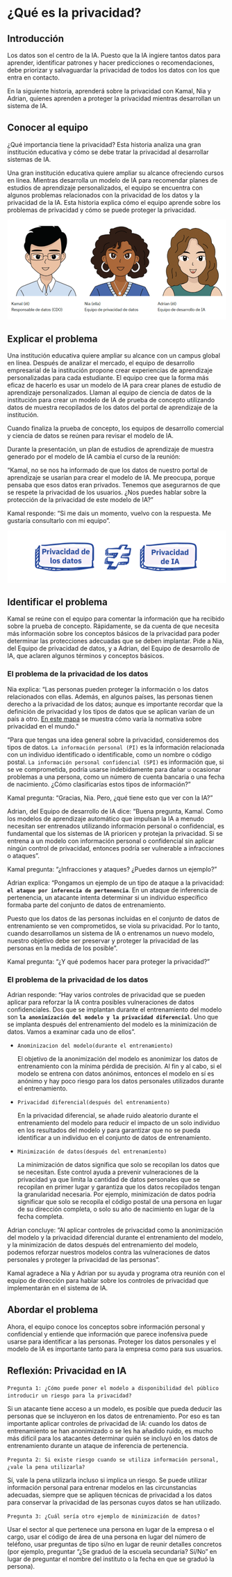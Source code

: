 # ¿Qué es la privacidad?

## Introducción

Los datos son el centro de la IA. Puesto que la IA ingiere tantos datos para aprender, identificar patrones y hacer predicciones o recomendaciones, debe priorizar y salvaguardar la privacidad de todos los datos con los que entra en contacto.

En la siguiente historia, aprenderá sobre la privacidad con Kamal, Nia y Adrian, quienes aprenden a proteger la privacidad mientras desarrollan un sistema de IA.

## Conocer al equipo
¿Qué importancia tiene la privacidad? Esta historia analiza una gran institución educativa y cómo se debe tratar la privacidad al desarrollar sistemas de IA. 

Una gran institución educativa quiere ampliar su alcance ofreciendo cursos en línea. Mientras desarrolla un modelo de IA para recomendar planes de estudios de aprendizaje personalizados, el equipo se encuentra con algunos problemas relacionados con la privacidad de los datos y la privacidad de la IA. Esta historia explica cómo el equipo aprende sobre los problemas de privacidad y cómo se puede proteger la privacidad.

![equipo](/resources/equipo5.png)

## Explicar el problema

Una institución educativa quiere ampliar su alcance con un campus global en línea. Después de analizar el mercado, el equipo de desarrollo empresarial de la institución propone crear experiencias de aprendizaje personalizadas para cada estudiante. El equipo cree que la forma más eficaz de hacerlo es usar un modelo de IA para crear planes de estudio de aprendizaje personalizados. Llaman al equipo de ciencia de datos de la institución para crear un modelo de IA de prueba de concepto utilizando datos de muestra recopilados de los datos del portal de aprendizaje de la institución.

Cuando finaliza la prueba de concepto, los equipos de desarrollo comercial y ciencia de datos se reúnen para revisar el modelo de IA.

Durante la presentación, un plan de estudios de aprendizaje de muestra generado por el modelo de IA cambia el curso de la reunión:

“Kamal, no se nos ha informado de que los datos de nuestro portal de aprendizaje se usarían para crear el modelo de IA. Me preocupa, porque pensaba que esos datos eran privados. Tenemos que asegurarnos de que se respete la privacidad de los usuarios. ¿Nos puedes hablar sobre la protección de la privacidad de este modelo de IA?”

Kamal responde: “Si me dais un momento, vuelvo con la respuesta. Me gustaría consultarlo con mi equipo”.

![problema](/resources/privacidad.png)

## Identificar el problema

Kamal se reúne con el equipo para comentar la información que ha recibido sobre la prueba de concepto. Rápidamente, se da cuenta de que necesita más información sobre los conceptos básicos de la privacidad para poder determinar las protecciones adecuadas que se deben implantar. Pide a Nia, del Equipo de privacidad de datos, y a Adrian, del Equipo de desarrollo de IA, que aclaren algunos términos y conceptos básicos.

### El problema de la privacidad de los datos

Nia explica: “Las personas pueden proteger la información o los datos relacionados con ellas. Además, en algunos países, las personas tienen derecho a la privacidad de los datos; aunque es importante recordar que la definición de privacidad y los tipos de datos que se aplican varían de un país a otro. [En este mapa](https://www.cnil.fr/en/data-protection-around-the-world) se muestra cómo varía la normativa sobre privacidad en el mundo."

“Para que tengas una idea general sobre la privacidad, consideremos dos tipos de datos. `La información personal (PI)` es la información relacionada con un individuo identificado o identificable, como un nombre o código postal. `La información personal confidencial (SPI)` es información que, si se ve comprometida, podría usarse indebidamente para dañar u ocasionar problemas a una persona, como un número de cuenta bancaria o una fecha de nacimiento. ¿Cómo clasificarías estos tipos de información?” 

Kamal pregunta: “Gracias, Nia. Pero, ¿qué tiene esto que ver con la IA?”

Adrian, del Equipo de desarrollo de IA dice: “Buena pregunta, Kamal. Como los modelos de aprendizaje automático que impulsan la IA a menudo necesitan ser entrenados utilizando información personal o confidencial, es fundamental que los sistemas de IA prioricen y protejan la privacidad. Si se entrena a un modelo con información personal o confidencial sin aplicar ningún control de privacidad, entonces podría ser vulnerable a infracciones o ataques”.

Kamal pregunta: “¿Infracciones y ataques? ¿Puedes darnos un ejemplo?”

Adrian explica: “Pongamos un ejemplo de un tipo de ataque a la privacidad: **`el ataque por inferencia de pertenencia`**. En un ataque de inferencia de pertenencia, un atacante intenta determinar si un individuo específico formaba parte del conjunto de datos de entrenamiento.

Puesto que los datos de las personas incluidas en el conjunto de datos de entrenamiento se ven comprometidos, se viola su privacidad. Por lo tanto, cuando desarrollamos un sistema de IA o entrenamos un nuevo modelo, nuestro objetivo debe ser preservar y proteger la privacidad de las personas en la medida de los posible”.

Kamal pregunta: “¿Y qué podemos hacer para proteger la privacidad?”

### El problema de la privacidad de los datos

Adrian responde: “Hay varios controles de privacidad que se pueden aplicar para reforzar la IA contra posibles vulneraciones de datos confidenciales. Dos que se implantan durante el entrenamiento del modelo son **`la anonimización del modelo y la privacidad diferencial`**. Uno que se implanta después del entrenamiento del modelo es la minimización de datos. Vamos a examinar cada uno de ellos”.

- `Anominizacion del modelo(durante el entrenamiento)`

    El objetivo de la anonimización del modelo es anonimizar los datos de entrenamiento con la mínima pérdida de precisión. Al fin y al cabo, si el modelo se entrena con datos anónimos, entonces el modelo en sí es anónimo y hay poco riesgo para los datos personales utilizados durante el entrenamiento.

- `Privacidad diferencial(después del entrenamiento)`

    En la privacidad diferencial, se añade ruido aleatorio durante el entrenamiento del modelo para reducir el impacto de un solo individuo en los resultados del modelo y para garantizar que no se pueda identificar a un individuo en el conjunto de datos de entrenamiento.

- `Minimización de datos(después del entrenamiento)`

    La minimización de datos significa que solo se recopilan los datos que se necesitan. Este control ayuda a prevenir vulneraciones de la privacidad ya que limita la cantidad de datos personales que se recopilan en primer lugar y garantiza que los datos recopilados tengan la granularidad necesaria. Por ejemplo, minimización de datos podría significar que solo se recopila el código postal de una persona en lugar de su dirección completa, o solo su año de nacimiento en lugar de la fecha completa.


Adrian concluye: “Al aplicar controles de privacidad como la anonimización del modelo y la privacidad diferencial durante el entrenamiento del modelo, y la minimización de datos después del entrenamiento del modelo, podemos reforzar nuestros modelos contra las vulneraciones de datos personales y proteger la privacidad de las personas”.

Kamal agradece a Nia y Adrian por su ayuda y programa otra reunión con el equipo de dirección para hablar sobre los controles de privacidad que implementarán en el sistema de IA.

## Abordar el problema

Ahora, el equipo conoce los conceptos sobre información personal y confidencial y entiende que información que parece inofensiva puede usarse para identificar a las personas. Proteger los datos personales y el modelo de IA es importante tanto para la empresa como para sus usuarios.

## Reflexión: Privacidad en IA
`Pregunta 1: ¿Cómo puede poner el modelo a disponibilidad del público introducir un riesgo para la privacidad?`

Si un atacante tiene acceso a un modelo, es posible que pueda deducir las personas que se incluyeron en los datos de entrenamiento. Por eso es tan importante aplicar controles de privacidad de IA: cuando los datos de entrenamiento se han anonimizado o se les ha añadido ruido, es mucho más difícil para los atacantes determinar quién se incluyó en los datos de entrenamiento durante un ataque de inferencia de pertenencia.

`Pregunta 2: Si existe riesgo cuando se utiliza información personal, ¿vale la pena utilizarla?`

Sí, vale la pena utilizarla incluso si implica un riesgo. Se puede utilizar información personal para entrenar modelos en las circunstancias adecuadas, siempre que se apliquen técnicas de privacidad a los datos para conservar la privacidad de las personas cuyos datos se han utilizado.

`Pregunta 3: ¿Cuál sería otro ejemplo de minimización de datos?`

Usar el sector al que pertenece una persona en lugar de la empresa o el cargo, usar el código de área de una persona en lugar del número de teléfono, usar preguntas de tipo sí/no en lugar de reunir detalles concretos (por ejemplo, preguntar “¿Se graduó de la escuela secundaria? Sí/No” en lugar de preguntar el nombre del instituto o la fecha en que se graduó la persona).

